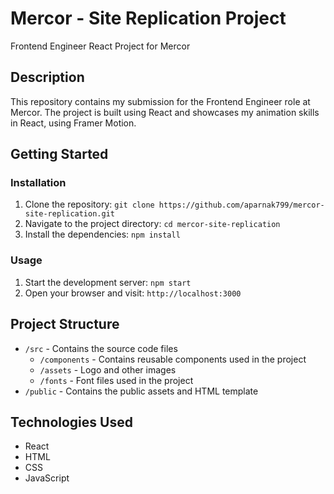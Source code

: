 # Mercor - Site Replication Project

Frontend Engineer React Project for Mercor

## Description

This repository contains my submission for the Frontend Engineer role at Mercor. The project is built using React and showcases my animation skills in React, using Framer Motion.

## Getting Started

### Installation

1. Clone the repository: `git clone https://github.com/aparnak799/mercor-site-replication.git`
2. Navigate to the project directory: `cd mercor-site-replication`
3. Install the dependencies: `npm install`

### Usage

1. Start the development server: `npm start`
2. Open your browser and visit: `http://localhost:3000`

## Project Structure

- `/src` - Contains the source code files
  - `/components` - Contains reusable components used in the project
  - `/assets` - Logo and other images
  - `/fonts` - Font files used in the project
- `/public` - Contains the public assets and HTML template

## Technologies Used

- React
- HTML
- CSS
- JavaScript